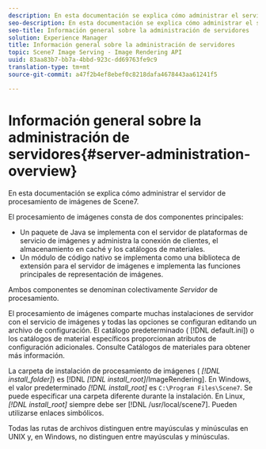```yaml
---
description: En esta documentación se explica cómo administrar el servidor de procesamiento de imágenes de Scene7.
seo-description: En esta documentación se explica cómo administrar el servidor de procesamiento de imágenes de Scene7.
seo-title: Información general sobre la administración de servidores
solution: Experience Manager
title: Información general sobre la administración de servidores
topic: Scene7 Image Serving - Image Rendering API
uuid: 83aa83b7-bb7a-4bbd-923c-dd69763fe9c9
translation-type: tm+mt
source-git-commit: a47f2b4ef8ebef0c8218dafa4678443aa61241f5

---
```



# Información general sobre la administración de servidores{#server-administration-overview}

En esta documentación se explica cómo administrar el servidor de procesamiento de imágenes de Scene7.

El procesamiento de imágenes consta de dos componentes principales:

* Un paquete de Java se implementa con el servidor de plataformas de servicio de imágenes y administra la conexión de clientes, el almacenamiento en caché y los catálogos de materiales.
* Un módulo de código nativo se implementa como una biblioteca de extensión para el servidor de imágenes e implementa las funciones principales de representación de imágenes.

Ambos componentes se denominan colectivamente *Servidor* de procesamiento.

El procesamiento de imágenes comparte muchas instalaciones de servidor con el servicio de imágenes y todas las opciones se configuran editando un archivo de configuración. El catálogo predeterminado ( [!DNL default.ini]) o los catálogos de material específicos proporcionan atributos de configuración adicionales. Consulte Catálogos de materiales para obtener más información.

La carpeta de instalación de procesamiento de imágenes ( *[!DNL install_folder]*) es [!DNL *[!DNL install_root]*/ImageRendering]. En Windows, el valor predeterminado *[!DNL install_root]* es `C:\Program Files\Scene7`. Se puede especificar una carpeta diferente durante la instalación. En Linux, *[!DNL install_root]* siempre debe ser [!DNL /usr/local/scene7]. Pueden utilizarse enlaces simbólicos.

Todas las rutas de archivos distinguen entre mayúsculas y minúsculas en UNIX y, en Windows, no distinguen entre mayúsculas y minúsculas.
